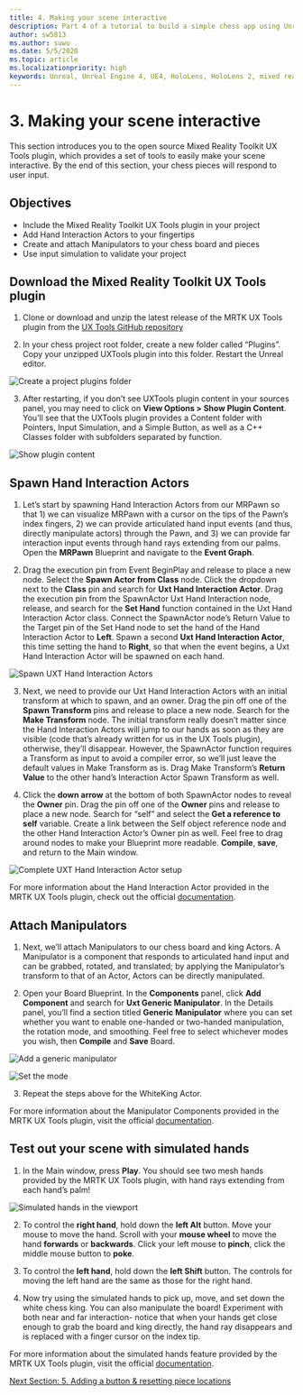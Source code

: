 ```yaml
---
title: 4. Making your scene interactive
description: Part 4 of a tutorial to build a simple chess app using Unreal Engine 4 and the Mixed Reality Toolkit UX Tools plugin
author: sw5813
ms.author: suwu
ms.date: 5/5/2020
ms.topic: article
ms.localizationpriority: high
keywords: Unreal, Unreal Engine 4, UE4, HoloLens, HoloLens 2, mixed reality, tutorial, getting started, mrtk, uxt, UX Tools, documentation
---
```


# 3. Making your scene interactive

This section introduces you to the open source Mixed Reality Toolkit UX Tools plugin, which provides a set of tools to easily make your scene interactive. By the end of this section, your chess pieces will respond to user input. 

## Objectives

* Include the Mixed Reality Toolkit UX Tools plugin in your project
* Add Hand Interaction Actors to your fingertips
* Create and attach Manipulators to your chess board and pieces 
* Use input simulation to validate your project

## Download the Mixed Reality Toolkit UX Tools plugin

1.	Clone or download and unzip the latest release of the MRTK UX Tools plugin from the [UX Tools GitHub repository](https://github.com/microsoft/MixedReality-UXTools-Unreal/releases)

2.	In your chess project root folder, create a new folder called “Plugins”. Copy your unzipped UXTools plugin into this folder. Restart the Unreal editor. 

![Create a project plugins folder](images/unreal-uxt/4-plugins.PNG)

3.	After restarting, if you don’t see UXTools plugin content in your sources panel, you may need to click on **View Options > Show Plugin Content**. You’ll see that the UXTools plugin provides a Content folder with Pointers, Input Simulation, and a Simple Button, as well as a C++ Classes folder with subfolders separated by function.  

![Show plugin content](images/unreal-uxt/4-showplugincontent.PNG)

## Spawn Hand Interaction Actors

1.	Let’s start by spawning Hand Interaction Actors from our MRPawn so that 1) we can visualize MRPawn with a cursor on the tips of the Pawn’s index fingers, 2) we can provide articulated hand input events (and thus, directly manipulate actors) through the Pawn, and 3) we can provide far interaction input events through hand rays extending from our palms. Open the **MRPawn** Blueprint and navigate to the **Event Graph**. 

2.	Drag the execution pin from Event BeginPlay and release to place a new node. Select the **Spawn Actor from Class** node. Click the dropdown next to the **Class** pin and search for **Uxt Hand Interaction Actor**. Drag the execution pin from the SpawnActor Uxt Hand Interaction node, release, and search for the **Set Hand** function contained in the Uxt Hand Interaction Actor class. Connect the SpawnActor node’s Return Value to the Target pin of the Set Hand node to set the hand of the Hand Interaction Actor to **Left**. Spawn a second **Uxt Hand Interaction Actor**, this time setting the hand to **Right**, so that when the event begins, a Uxt Hand Interaction Actor will be spawned on each hand. 

![Spawn UXT Hand Interaction Actors](images/unreal-uxt/4-spawnactor.PNG)

3.	Next, we need to provide our Uxt Hand Interaction Actors with an initial transform at which to spawn, and an owner. Drag the pin off one of the **Spawn Transform** pins and release to place a new node. Search for the **Make Transform** node. The initial transform really doesn’t matter since the Hand Interaction Actors will jump to our hands as soon as they are visible (code that’s already written for us in the UX Tools plugin), otherwise, they’ll disappear. However, the SpawnActor function requires a Transform as input to avoid a compiler error, so we’ll just leave the default values in Make Transform as is. Drag Make Transform’s **Return Value** to the other hand’s Interaction Actor Spawn Transform as well. 

4.	Click the **down arrow** at the bottom of both SpawnActor nodes to reveal the **Owner** pin. Drag the pin off one of the **Owner** pins and release to place a new node. Search for “self” and select the **Get a reference to self** variable. Create a link between the Self object reference node and the other Hand Interaction Actor’s Owner pin as well. Feel free to drag around nodes to make your Blueprint more readable. **Compile**, **save**, and return to the Main window. 

![Complete UXT Hand Interaction Actor setup](images/unreal-uxt/4-fingerptrs.PNG)

For more information about the Hand Interaction Actor provided in the MRTK UX Tools plugin, check out the official [documentation](https://microsoft.github.io/MixedReality-UXTools-Unreal/version/public/0.8.x/Docs/HandInteraction.html).

## Attach Manipulators

1.	Next, we’ll attach Manipulators to our chess board and king Actors. A Manipulator is a component that responds to articulated hand input and can be grabbed, rotated, and translated; by applying the Manipulator’s transform to that of an Actor, Actors can be directly manipulated. 

2.	Open your Board Blueprint. In the **Components** panel, click **Add Component** and search for **Uxt Generic Manipulator**. In the Details panel, you’ll find a section titled **Generic Manipulator** where you can set whether you want to enable one-handed or two-handed manipulation, the rotation mode, and smoothing. Feel free to select whichever modes you wish, then **Compile** and **Save** Board. 

![Add a generic manipulator](images/unreal-uxt/4-addmanip.PNG)

![Set the mode](images/unreal-uxt/4-setrotmode.PNG)

3.	Repeat the steps above for the WhiteKing Actor.

For more information about the Manipulator Components provided in the MRTK UX Tools plugin, visit the official [documentation](https://microsoft.github.io/MixedReality-UXTools-Unreal/version/public/0.8.x/Docs/Manipulator.html).

## Test out your scene with simulated hands

1.	In the Main window, press **Play**. You should see two mesh hands provided by the MRTK UX Tools plugin, with hand rays extending from each hand’s palm! 

![Simulated hands in the viewport](images/unreal-uxt/4-handsim.PNG)

2.	To control the **right hand**, hold down the **left Alt** button. Move your mouse to move the hand. Scroll with your **mouse wheel** to move the hand **forwards** or **backwards**. Click your left mouse to **pinch**, click the middle mouse button to **poke**.

3.	To control the **left hand**, hold down the **left Shift** button. The controls for moving the left hand are the same as those for the right hand. 

4.	Now try using the simulated hands to pick up, move, and set down the white chess king. You can also manipulate the board! Experiment with both near and far interaction- notice that when your hands get close enough to grab the board and king directly, the hand ray disappears and is replaced with a finger cursor on the index tip. 

For more information about the simulated hands feature provided by the MRTK UX Tools plugin, visit the official [documentation](https://microsoft.github.io/MixedReality-UXTools-Unreal/version/public/0.8.x/Docs/InputSimulation.html).

[Next Section: 5. Adding a button & resetting piece locations](unreal-uxt-ch5.md)